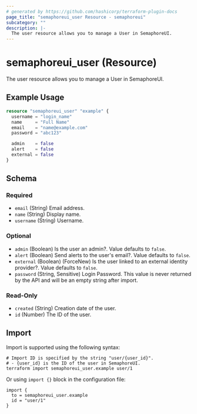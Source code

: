 ```yaml
---
# generated by https://github.com/hashicorp/terraform-plugin-docs
page_title: "semaphoreui_user Resource - semaphoreui"
subcategory: ""
description: |-
  The user resource allows you to manage a User in SemaphoreUI.
---
```


# semaphoreui_user (Resource)

The user resource allows you to manage a User in SemaphoreUI.

## Example Usage

```terraform
resource "semaphoreui_user" "example" {
  username = "login_name"
  name     = "Full Name"
  email    = "name@example.com"
  password = "abc123"

  admin    = false
  alert    = false
  external = false
}
```

<!-- schema generated by tfplugindocs -->
## Schema

### Required

- `email` (String) Email address.
- `name` (String) Display name.
- `username` (String) Username.

### Optional

- `admin` (Boolean) Is the user an admin?. Value defaults to `false`.
- `alert` (Boolean) Send alerts to the user's email?. Value defaults to `false`.
- `external` (Boolean) (ForceNew) Is the user linked to an external identity provider?. Value defaults to `false`.
- `password` (String, Sensitive) Login Password. This value is never returned by the API and will be an empty string after import.

### Read-Only

- `created` (String) Creation date of the user.
- `id` (Number) The ID of the user.

## Import

Import is supported using the following syntax:

```shell
# Import ID is specified by the string "user/{user_id}".
# - {user_id} is the ID of the user in SemaphoreUI.
terraform import semaphoreui_user.example user/1
```
Or using `import {}` block in the configuration file:
```hcl
import {
  to = semaphoreui_user.example
  id = "user/1"
}
```
